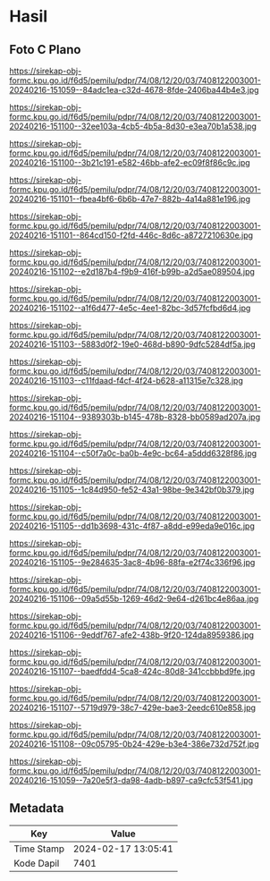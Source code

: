 # Hasil

## Foto C Plano

https://sirekap-obj-formc.kpu.go.id/f6d5/pemilu/pdpr/74/08/12/20/03/7408122003001-20240216-151059--84adc1ea-c32d-4678-8fde-2406ba44b4e3.jpg

https://sirekap-obj-formc.kpu.go.id/f6d5/pemilu/pdpr/74/08/12/20/03/7408122003001-20240216-151100--32ee103a-4cb5-4b5a-8d30-e3ea70b1a538.jpg

https://sirekap-obj-formc.kpu.go.id/f6d5/pemilu/pdpr/74/08/12/20/03/7408122003001-20240216-151100--3b21c191-e582-46bb-afe2-ec09f8f86c9c.jpg

https://sirekap-obj-formc.kpu.go.id/f6d5/pemilu/pdpr/74/08/12/20/03/7408122003001-20240216-151101--fbea4bf6-6b6b-47e7-882b-4a14a881e196.jpg

https://sirekap-obj-formc.kpu.go.id/f6d5/pemilu/pdpr/74/08/12/20/03/7408122003001-20240216-151101--864cd150-f2fd-446c-8d6c-a8727210630e.jpg

https://sirekap-obj-formc.kpu.go.id/f6d5/pemilu/pdpr/74/08/12/20/03/7408122003001-20240216-151102--e2d187b4-f9b9-416f-b99b-a2d5ae089504.jpg

https://sirekap-obj-formc.kpu.go.id/f6d5/pemilu/pdpr/74/08/12/20/03/7408122003001-20240216-151102--a1f6d477-4e5c-4ee1-82bc-3d57fcfbd6d4.jpg

https://sirekap-obj-formc.kpu.go.id/f6d5/pemilu/pdpr/74/08/12/20/03/7408122003001-20240216-151103--5883d0f2-19e0-468d-b890-9dfc5284df5a.jpg

https://sirekap-obj-formc.kpu.go.id/f6d5/pemilu/pdpr/74/08/12/20/03/7408122003001-20240216-151103--c11fdaad-f4cf-4f24-b628-a11315e7c328.jpg

https://sirekap-obj-formc.kpu.go.id/f6d5/pemilu/pdpr/74/08/12/20/03/7408122003001-20240216-151104--9389303b-b145-478b-8328-bb0589ad207a.jpg

https://sirekap-obj-formc.kpu.go.id/f6d5/pemilu/pdpr/74/08/12/20/03/7408122003001-20240216-151104--c50f7a0c-ba0b-4e9c-bc64-a5ddd6328f86.jpg

https://sirekap-obj-formc.kpu.go.id/f6d5/pemilu/pdpr/74/08/12/20/03/7408122003001-20240216-151105--1c84d950-fe52-43a1-98be-9e342bf0b379.jpg

https://sirekap-obj-formc.kpu.go.id/f6d5/pemilu/pdpr/74/08/12/20/03/7408122003001-20240216-151105--dd1b3698-431c-4f87-a8dd-e99eda9e016c.jpg

https://sirekap-obj-formc.kpu.go.id/f6d5/pemilu/pdpr/74/08/12/20/03/7408122003001-20240216-151105--9e284635-3ac8-4b96-88fa-e2f74c336f96.jpg

https://sirekap-obj-formc.kpu.go.id/f6d5/pemilu/pdpr/74/08/12/20/03/7408122003001-20240216-151106--09a5d55b-1269-46d2-9e64-d261bc4e86aa.jpg

https://sirekap-obj-formc.kpu.go.id/f6d5/pemilu/pdpr/74/08/12/20/03/7408122003001-20240216-151106--9eddf767-afe2-438b-9f20-124da8959386.jpg

https://sirekap-obj-formc.kpu.go.id/f6d5/pemilu/pdpr/74/08/12/20/03/7408122003001-20240216-151107--baedfdd4-5ca8-424c-80d8-341ccbbbd9fe.jpg

https://sirekap-obj-formc.kpu.go.id/f6d5/pemilu/pdpr/74/08/12/20/03/7408122003001-20240216-151107--5719d979-38c7-429e-bae3-2eedc610e858.jpg

https://sirekap-obj-formc.kpu.go.id/f6d5/pemilu/pdpr/74/08/12/20/03/7408122003001-20240216-151108--09c05795-0b24-429e-b3e4-386e732d752f.jpg

https://sirekap-obj-formc.kpu.go.id/f6d5/pemilu/pdpr/74/08/12/20/03/7408122003001-20240216-151059--7a20e5f3-da98-4adb-b897-ca9cfc53f541.jpg


## Metadata

| Key        | Value               |
| ---------- | ------------------- |
| Time Stamp | 2024-02-17 13:05:41 |
| Kode Dapil | 7401                |



